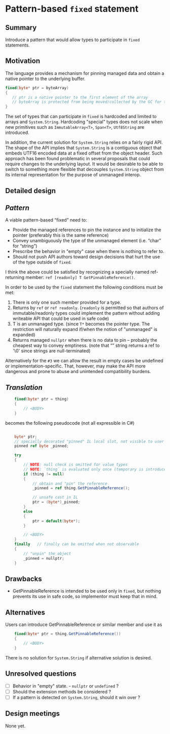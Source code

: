 # Pattern-based `fixed` statement

## Summary
[summary]: #summary

Introduce a pattern that would allow types to participate in `fixed` statements. 

## Motivation
[motivation]: #motivation

The language provides a mechanism for pinning managed data and obtain a native pointer to the underlying buffer.

```C#
fixed(byte* ptr = byteArray)
{
   // ptr is a native pointer to the first element of the array
   // byteArray is protected from being moved/collected by the GC for the duration of this block 
}

```

The set of types that can participate in `fixed` is hardcoded and limited to arrays and `System.String`. Hardcoding "special" types does not scale when new primitives such as `ImmutableArray<T>`, `Span<T>`, `Utf8String` are introduced. 

In addition, the current solution for `System.String` relies on a fairly rigid API. The shape of the API implies that `System.String` is a contiguous object that embeds UTF16 encoded data at a fixed offset from the object header. Such approach has been found problematic in several proposals that could require changes to the underlying layout. 
It would be desirable to be able to switch to something more flexible that decouples `System.String` object from its internal representation for the purpose of unmanaged interop. 

## Detailed design
[design]: #detailed-design

## *Pattern* ##
A viable pattern-based “fixed” need to:
-	Provide the managed references to pin the instance and to initialize the pointer (preferably this is the same reference)
-	Convey unambiguously the type of the unmanaged element   (i.e. “char” for “string”)
-	Prescribe the behavior in "empty" case when there is nothing to refer to. 
-	Should not push API authors toward design decisions that hurt the use of the type outside of `fixed`.

I think the above could be satisfied by recognizing a specially named ref-returning member:
 `ref [readonly] T GetPinnableReference()`.

In order to be used by the `fixed` statement the following conditions must be met:

1)	There is only one such member provided for a type.
1)	Returns by `ref` or `ref readonly`. 
(`readonly` is permitted so that authors of immutable/readonly types could implement the pattern without adding writeable API that could be used in safe code)
1)  T is an unmanaged type.
(since `T*` becomes the pointer type. The restriction will naturally expand if/when the notion of "unmanaged" is expanded)
1)	Returns managed `nullptr` when there is no data to pin – probably the cheapest way to convey emptiness.
(note that “” string returns a ref to '\0' since strings are null-terminated)

Alternatively for the `#3` we can allow the result in empty cases be undefined or implementation-specific. 
That, however, may make the API more dangerous and prone to abuse and unintended compatibility burdens. 

## *Translation* ##

```C#
    fixed(byte* ptr = thing)
    { 
		// <BODY>
    }
```

becomes the following pseudocode (not all expressible in C#)

```C#

    byte* ptr;
    // specially decorated "pinned" IL local slot, not visible to user code.
    pinned ref byte _pinned;

    try
    {
        // NOTE: null check is omitted for value types 
        // NOTE: `thing` is evaluated only once (temporary is introduced if necessary) 
        if (thing != null)
        {
            // obtain and "pin" the reference
            _pinned = ref thing.GetPinnableReference();

            // unsafe cast in IL
            ptr = (byte*)_pinned;
        }
        else
        {
            ptr = default(byte*);
        }

        // <BODY> 
    }
    finally   // finally can be omitted when not observable
    {
        // "unpin" the object
        _pinned = nullptr;
    }

```


## Drawbacks
[drawbacks]: #drawbacks

- GetPinnableReference is intended to be used only in `fixed`, but nothing prevents its use in safe code, so implementor must keep that in mind.

## Alternatives
[alternatives]: #alternatives

Users can introduce GetPinnableReference or similar member and use it as
 
```C#
    fixed(byte* ptr = thing.GetPinnableReference())
    { 
		// <BODY>
    }
```

There is no solution for `System.String` if alternative solution is desired.

## Unresolved questions
[unresolved]: #unresolved-questions

- [ ] Behavior in "empty" state. - `nullptr` or `undefined` ? 
- [ ] Should the extension methods be considered ? 
- [ ] If a pattern is detected on `System.String`, should it win over ? 

## Design meetings

None yet. 
